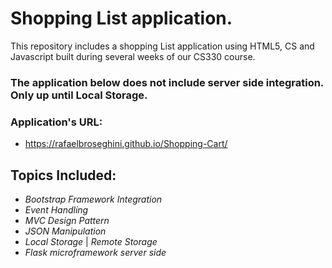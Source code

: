 # Shopping List application.

This repository includes a shopping List application using HTML5, CS and Javascript built during several weeks of our CS330 course.

### The application below does not include server side integration. Only up until Local Storage.

### Application's URL:
* https://rafaelbroseghini.github.io/Shopping-Cart/

## Topics Included:
* *Bootstrap Framework Integration*
* *Event Handling*
* *MVC Design Pattern*
* *JSON Manipulation*
* *Local Storage* | *Remote Storage*
* *Flask microframework server side*
